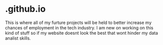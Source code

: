 # .github.io
This is where all of my furture projects will be held to better increase my chances of employment in the tech industry. 
I am new on working on this kind of stuff so if my website doesnt look the best that wont hinder my data analist skills. 
